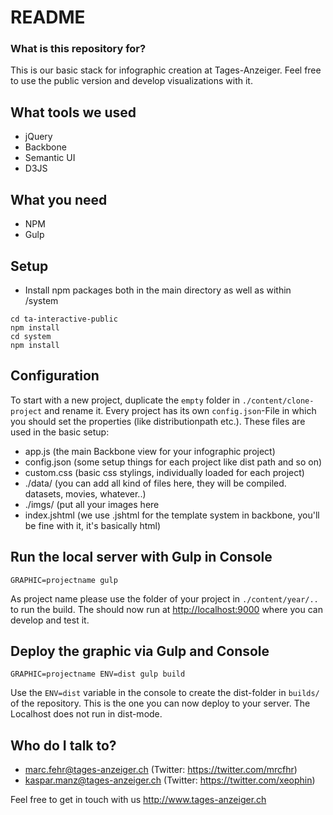 # README #

### What is this repository for? ###

This is our basic stack for infographic creation at Tages-Anzeiger. Feel free to use the public version and develop visualizations with it.

## What tools we used

* jQuery
* Backbone
* Semantic UI
* D3JS

## What you need

* NPM
* Gulp

## Setup ##

* Install npm packages both in the main directory as well as within /system

```
cd ta-interactive-public
npm install
cd system
npm install
```

## Configuration

To start with a new project, duplicate the `empty` folder in `./content/clone-project` and rename it. Every project has its own `config.json`-File in which you should set the properties (like distributionpath etc.). These files are used in the basic setup:

* app.js (the main Backbone view for your infographic project)
* config.json (some setup things for each project like dist path and so on)
* custom.css (basic css stylings, individually loaded for each project)
* ./data/ (you can add all kind of files here, they will be compiled. datasets, movies, whatever..)
* ./imgs/ (put all your images here
* index.jshtml (we use .jshtml for the template system in backbone, you'll be fine with it, it's basically html)

## Run the local server with Gulp in Console

```
GRAPHIC=projectname gulp
```

As project name please use the folder of your project in `./content/year/..` to run the build. The should now run at <http://localhost:9000> where you can develop and test it.

## Deploy the graphic via Gulp and Console

```
GRAPHIC=projectname ENV=dist gulp build
```

Use the `ENV=dist` variable in the console to create the dist-folder in `builds/` of the repository. This is the one you can now deploy to your server. The Localhost does not run in dist-mode.

## Who do I talk to? ###

* marc.fehr@tages-anzeiger.ch (Twitter: https://twitter.com/mrcfhr)
* kaspar.manz@tages-anzeiger.ch (Twitter: https://twitter.com/xeophin)

Feel free to get in touch with us
<http://www.tages-anzeiger.ch>
